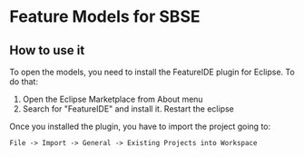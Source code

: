 # Feature Models for SBSE

## How to use it

To open the models, you need to install the FeatureIDE plugin for Eclipse. To do that:

1. Open the Eclipse Marketplace from About menu
2. Search for "FeatureIDE" and install it. Restart the eclipse

Once you installed the plugin, you have to import the project going to:
```
File -> Import -> General -> Existing Projects into Workspace
```
